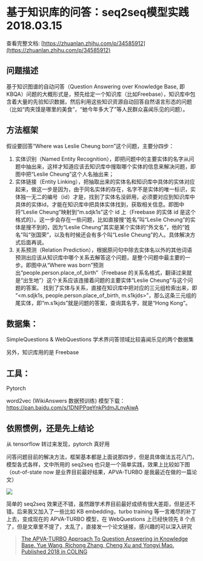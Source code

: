 # 基于知识库的问答：seq2seq模型实践 2018.03.15

查看完整文档: [https://zhuanlan.zhihu.com/p/34585912](https://zhuanlan.zhihu.com/p/34585912)

## 问题描述

基于知识图谱的自动问答（Question Answering over Knowledge Base, 即 KBQA）问题的大概形式是，预先给定一个知识库（比如Freebase），知识库中包含着大量的先验知识数据，然后利用这些知识资源自动回答自然语言形态的问题（比如“肉夹馍是哪里的美食”，“虵今年多大了”等人民群众喜闻乐见的问题）。

## 方法框架

假设要回答“Where was Leslie Cheung born”这个问题，主要分四步：

1. 实体识别（Named Entity Recognition），即把问题中的主要实体的名字从问题中抽出来，这样才知道应该去知识库中搜取哪个实体的信息来解决问题，即图中把“Leslie Cheung”这个人名抽出来；
2. 实体链接（Entity Linking），把抽取出来的实体名和知识库中具体的实体对应起来，做这一步是因为，由于同名实体的存在，名字不是实体的唯一标识，实体独一无二的编号（id）才是，找到了实体名没卵用，必须要对应到知识库中具体的实体id，才能在知识库中把具体实体找到，获取相关信息。即图中将“Leslie Cheung”映射到“m.sdjk1s”这个 id 上（Freebase 的实体 id 是这个格式的）。这一步会存在一些问题，比如直接搜“姓名”叫“Leslie Cheung”的实体是搜不到的，因为“Leslie Cheung”其实是某个实体的“外文名”，他的“姓名”叫“张国荣”，以及有时候还会有多个叫“Leslie Cheung”的人。具体解决方式后面再说。
3. 关系预测（Relation Prediction），根据原问句中除去实体名以外的其他词语预测出应该从知识库中哪个关系去解答这个问题，是整个问题中最主要的一步。即图中从“Where was <e> born”预测出“people.person.place_of_birth”（Freebase 的关系名格式，翻译过来就是“出生地”）这个关系应该连接着问题的主要实体“Leslie Cheung”与这个问题的答案。
找到了实体与关系，直接在知识库中把对应的三元组检索出来，即 “<m.sdjk1s,
people.person.place_of_birth, m.s1kjds>”，那么这条三元组的尾实体，即“m.s1kjds”就是问题的答案，查询其名字，就是“Hong Kong”。

## 数据集：

SimpleQuestions & WebQuestions 学术界问答领域比较喜闻乐见的两个数据集

另外，知识库用的是 Freebase

## 工具：

Pytorch

word2vec (WikiAnswers 数据预训练) 模型下载：https://pan.baidu.com/s/1DNlPPqeYnkPldmJLnyAiwA

## 依照惯例，还是先上结论

从 tensorflow 转过来发现，pytorch 真好用

问答问题目前的解决方法，框架基本都是上面说那四步，但是具体做法五花八门，模型各式各样，文中所用的 seq2seq 也只是一个简单实践，效果上比较如下图（out-of-state now 是业界目前最好结果，APVA-TURBO 是我最近在做的一篇论文）

![](https://pic2.zhimg.com/v2-c6e62c0c354967e216c573200c1a7184_b.jpg)

简单的 seq2seq 效果还不错，虽然跟学术界目前最好成绩有很大差距，但是还不错。后来我又加入了一些比如 KB embedding，turbo training 等一言难尽的补丁上去，变成现在的 APVA-TURBO 模型，在 WebQuestions 上已经快领先 8 个点了，但是文章里不提了，太乱了，直接发一个论文链接，感兴趣的可以深入研究

> [The APVA-TURBO Approach To Question Answering in Knowledge Base. Yue Wang, Richong Zhang, Cheng Xu and Yongyi Mao. Published 2018 in COLING](http://aclweb.org/anthology/C18-1170)

